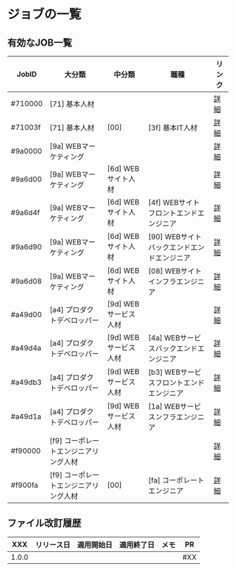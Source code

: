 ジョブの一覧
===

有効なJOB一覧
---

| JobID   | 大分類                                | 中分類               | 職種                                       | リンク                             |
| ------- | ------------------------------------- | -------------------- | ------------------------------------------ | ---------------------------------- |
| #710000 | [71] 基本人材                         |                      |                                            | [詳細](./active/71/00/00/index.md) |
| #71003f | [71] 基本人材                         | [00]                 | [3f] 基本IT人材                            | [詳細](./active/71/00/3f/index.md) |
| #9a0000 | [9a] WEBマーケティング                |                      |                                            | [詳細](./active/9a/00/00/index.md) |
| #9a6d00 | [9a] WEBマーケティング                | [6d] WEBサイト人材   |                                            | [詳細](./active/9a/6d/00/index.md) |
| #9a6d4f | [9a] WEBマーケティング                | [6d] WEBサイト人材   | [4f] WEBサイトフロントエンドエンジニア     | [詳細](./active/9a/6d/4f/index.md) |
| #9a6d90 | [9a] WEBマーケティング                | [6d] WEBサイト人材   | [90] WEBサイトバックエンドエンドエンジニア | [詳細](./active/9a/6d/90/index.md) |
| #9a6d08 | [9a] WEBマーケティング                | [6d] WEBサイト人材   | [08] WEBサイトインフラエンジニア           | [詳細](./active/9a/6d/08/index.md) |
| #a49d00 | [a4] プロダクトデベロッパー           | [9d] WEBサービス人材 |                                            | [詳細](./active/a4/9d/00/index.md) |
| #a49d4a | [a4] プロダクトデベロッパー           | [9d] WEBサービス人材 | [4a] WEBサービスバックエンドエンジニア     | [詳細](./active/a4/9d/4a/index.md) |
| #a49db3 | [a4] プロダクトデベロッパー           | [9d] WEBサービス人材 | [b3] WEBサービスフロントエンドエンジニア   | [詳細](./active/a4/9d/b3/index.md) |
| #a49d1a | [a4] プロダクトデベロッパー           | [9d] WEBサービス人材 | [1a] WEBサービスンフラエンジニア           | [詳細](./active/a4/9d/1a/index.md) |
| #f90000 | [f9] コーポレートエンジニアリング人材 |                      |                                            | [詳細](./active/f9/00/00/index.md) |
| #f900fa | [f9] コーポレートエンジニアリング人材 | [00]                 | [fa] コーポレートエンジニア                | [詳細](./active/f9/00/fa/index.md) |

ファイル改訂履歴
---

| XXX   | リリース日 | 適用開始日 | 適用終了日 | メモ | PR  |
| ----- | ---------- | ---------- | ---------- | ---- | --- |
| 1.0.0 |            |            |            |      | #XX |
